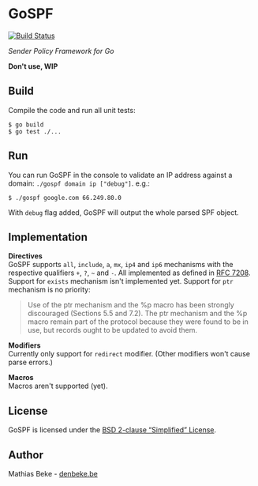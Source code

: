 GoSPF
=====

[![Build Status](https://travis-ci.org/gopistolet/gospf.svg?branch=master)](https://travis-ci.org/gopistolet/gospf)

*Sender Policy Framework for Go*

**Don't use, WIP**

Build
-----

Compile the code and run all unit tests:

    $ go build
    $ go test ./...


Run
---

You can run GoSPF in the console to validate an IP address against a domain: `./gospf domain ip ["debug"]`. e.g.:

    $ ./gospf google.com 66.249.80.0


With `debug` flag added, GoSPF will output the whole parsed SPF object.


Implementation
--------------

**Directives**  
GoSPF supports `all`, `include`, `a`, `mx`, `ip4` and `ip6` mechanisms with the respective qualifiers `+`, `?`, `~` and `-`. All implemented as defined in [RFC 7208](https://tools.ietf.org/html/rfc7208).
Support for `exists` mechanism isn't implemented yet. 
Support for `ptr` mechanism is no priority:

> Use of the ptr mechanism and the %p macro has been strongly
> discouraged (Sections 5.5 and 7.2).  The ptr mechanism and the %p
> macro remain part of the protocol because they were found to be in
> use, but records ought to be updated to avoid them.

**Modifiers**  
Currently only support for `redirect` modifier. (Other modifiers won't cause parse errors.)

**Macros**  
Macros aren't supported (yet).


License
-------

GoSPF is licensed under the [BSD 2-clause “Simplified” License](https://github.com/gopistolet/gospf/blob/master/LICENSE.txt).


Author
------

Mathias Beke - [denbeke.be]()
